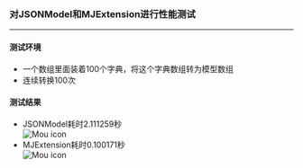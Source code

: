 ### 对JSONModel和MJExtension进行性能测试
---
#### 测试环境
* 一个数组里面装着100个字典，将这个字典数组转为模型数组
* 连续转换100次

#### 测试结果
* JSONModel耗时2.111259秒  
![Mou icon](http://ww2.sinaimg.cn/mw1024/800cdf9cgw1eon4umfixxj215a0lcdqo.jpg)
* MJExtension耗时0.100171秒  
![Mou icon](http://ww4.sinaimg.cn/mw1024/800cdf9cgw1eon4uome5rj21a00mu12j.jpg)
